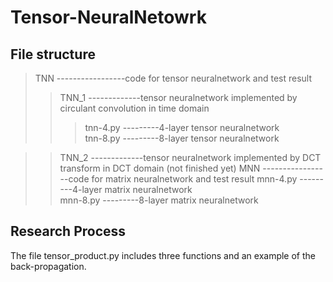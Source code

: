 # Tensor-NeuralNetowrk 

##  File structure
> TNN -----------------code for tensor neuralnetwork and test result
>>  TNN_1 -------------tensor neuralnetwork implemented by circulant convolution in time domain
>>> tnn-4.py  ---------4-layer tensor neuralnetwork <br>
>>> tnn-8.py  ---------8-layer tensor neuralnetwork <br>

>>  TNN_2 -------------tensor neuralnetwork implemented by DCT transform in DCT domain (not finished yet)
> MNN -----------------code for matrix neuralnetwork and test result
>>  mnn-4.py  ---------4-layer matrix neuralnetwork <br>
>>  mnn-8.py  ---------8-layer matrix neuralnetwork <br>

##  Research Process
The file tensor_product.py includes three functions and an example of the back-propagation.

